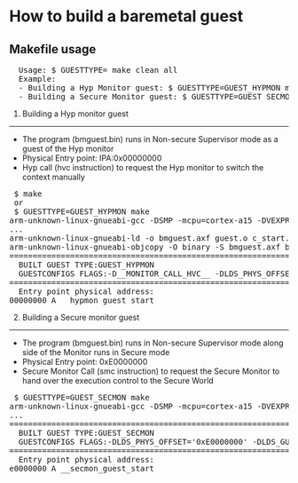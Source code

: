 How to build a baremetal guest
==============================
Makefile usage
--------------
<pre>
  Usage: $ GUESTTYPE=<GUEST_HYPMON | GUEST_SECMON> make clean all
  Example:
  - Building a Hyp Monitor guest: $ GUESTTYPE=GUEST_HYPMON make clean all
  - Building a Secure Monitor guest: $ GUESTTYPE=GUEST_SECMON make clean all
</pre>

1. Building a Hyp monitor guest
------------------------------
- The program (bmguest.bin) runs in Non-secure Supervisor mode as a guest of the Hyp monitor
- Physical Entry point: IPA:0x00000000
- Hyp call (hvc instruction) to request the Hyp monitor to switch the context manually
<pre>
 $ make
 or
 $ GUESTTYPE=GUEST_HYPMON make
arm-unknown-linux-gnueabi-gcc -DSMP -mcpu=cortex-a15 -DVEXPRESS -g -D__MONITOR_CALL_HVC__ -DLDS_PHYS_OFFSET='0x00000000' -DLDS_GUEST_OFFSET='0x00000000' -DLDS_GUEST_STACK='0x0F000000' -DNUM_ITERATIONS=3 -DGUEST_LABEL='"[guest0] "' -DLDS_GUEST_HYPMON=1 -DKCMD='"console=ttyAMA0 mem=512M mem=512M@0x880000000 earlyprintk root=/dev/nfs nfsroot=192.168.0.32:/srv/nfsroot,tcp rw ip=dhcp nfsrootdebug"' -c -o guest.o guest.S
...
arm-unknown-linux-gnueabi-ld -o bmguest.axf guest.o c_start.o string.o uart_print.o --script=model.lds
arm-unknown-linux-gnueabi-objcopy -O binary -S bmguest.axf bmguest.bin
=================================================================
  BUILT GUEST TYPE:GUEST_HYPMON 
  GUESTCONFIGS FLAGS:-D__MONITOR_CALL_HVC__ -DLDS_PHYS_OFFSET='0x00000000' -DLDS_GUEST_OFFSET='0x00000000' -DLDS_GUEST_STACK='0x0F000000' -DNUM_ITERATIONS=3 -DGUEST_LABEL='[guest0] ' -DLDS_GUEST_HYPMON=1 
=================================================================
  Entry point physical address:
00000000 A __hypmon_guest_start
</pre>

2. Building a Secure monitor guest
-------------------------------
- The program (bmguest.bin) runs in Non-secure Supervisor mode along side of the Monitor runs in Secure mode
- Physical Entry point: 0xE0000000
- Secure Monitor Call (smc instruction) to request the Secure Monitor to hand over the execution control to the Secure World
<pre>
 $ GUESTTYPE=GUEST_SECMON make
arm-unknown-linux-gnueabi-gcc -DSMP -mcpu=cortex-a15 -DVEXPRESS -g -DLDS_PHYS_OFFSET='0xE0000000' -DLDS_GUEST_OFFSET='0xE0000000' -DLDS_GUEST_STACK='0xEF000000' -DNUM_ITERATIONS=3 -DGUEST_LABEL='"[guest0] "' -DLDS_GUEST_SECMON=1 -DKCMD='"console=ttyAMA0 mem=512M mem=512M@0x880000000 earlyprintk root=/dev/nfs nfsroot=192.168.0.32:/srv/nfsroot,tcp rw ip=dhcp nfsrootdebug"' -c -o guest.o guest.S
...
=================================================================
  BUILT GUEST TYPE:GUEST_SECMON 
  GUESTCONFIGS FLAGS:-DLDS_PHYS_OFFSET='0xE0000000' -DLDS_GUEST_OFFSET='0xE0000000' -DLDS_GUEST_STACK='0xEF000000' -DNUM_ITERATIONS=3 -DGUEST_LABEL='[guest0] ' -DLDS_GUEST_SECMON=1 
=================================================================
  Entry point physical address:
e0000000 A __secmon_guest_start

</pre>
